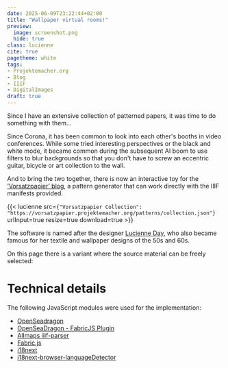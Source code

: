 ```yaml
---
date: 2025-06-09T23:22:44+02:00
title: "Wallpaper virtual rooms!"
preview:
  image: screenshot.png
  hide: true
class: lucienne
cite: true
pagetheme: white
tags:
- Projektemacher.org
- Blog
- IIIF
- DigitalImages
draft: true
---
```


Since I have an extensive collection of patterned papers, it was time to do something with them...

<!--more-->
Since Corona, it has been common to look into each other's booths in video conferences. While some tried interesting perspectives or the black and white mode, it became common during the subsequent AI boom to use filters to blur backgrounds so that you don't have to screw an eccentric guitar, bicycle or art collection to the wall.

And to bring the two together, there is now an interactive toy for the [‘Vorsatzpapier’ blog](https://vorsatzpapier.projektemacher.org/), a pattern generator that can work directly with the IIIF manifests provided.

{{< lucienne src=`{"Vorsatzpapier Collection": "https://vorsatzpapier.projektemacher.org/patterns/collection.json"}` urlInput=true resize=true download=true >}}

The software is named after the designer [Lucienne Day](https://en.wikipedia.org/wiki/Lucienne_Day), who also became famous for her textile and wallpaper designs of the 50s and 60s.

On this page there is a variant where the source material can be freely selected:


# Technical details

The following JavaScript modules were used for the implementation:
* [OpenSeadragon](https://openseadragon.github.io/)
* [OpenSeaDragon - FabricJS Plugin](https://github.com/brunoocastro/openseadragon-fabric)
* [Allmaps iiif-parser](https://allmaps.org/)
* [Fabric.js](https://fabricjs.com/)
* [i18next](https://www.i18next.com/)
* [i18next-browser-languageDetector](https://github.com/i18next/i18next-browser-languageDetector)
